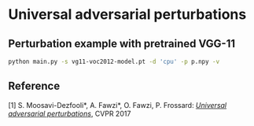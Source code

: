# Universal adversarial perturbations

## Perturbation example with pretrained VGG-11

```bash
python main.py -s vg11-voc2012-model.pt -d 'cpu' -p p.npy -v
```

## Reference
[1] S. Moosavi-Dezfooli\*, A. Fawzi\*, O. Fawzi, P. Frossard:
[*Universal adversarial perturbations*](http://arxiv.org/pdf/1610.08401), CVPR 2017
